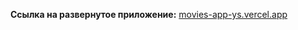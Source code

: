 **Ссылка на развернутое приложение:** <a href="https://movies-app-ys.vercel.app/" target="_blank">movies-app-ys.vercel.app</a>
